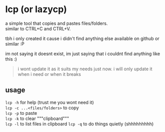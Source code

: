 # lcp (or lazycp)

a simple tool that copies and pastes files/folders.  
similar to CTRL+C and CTRL+V.

tbh i only created it cause i didn't find anything else available on github or similar :P

im not saying it doesnt exist, im just saying that i couldnt find anything like this :)

> i wont update it as it suits my needs just now. i will only update it when i need or when it breaks

## usage

`lcp -h` for help (trust me you wont need it)  
`lcp -c ...<files/folders>` to copy  
`lcp -p` to paste  
`lcp -k` to clear """clipboard"""  
`lcp -l` to list files in clipboard
`lcp -q` to do things quietly (shhhhhhhhh)
